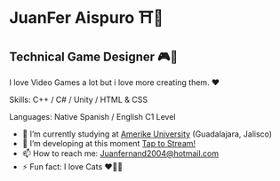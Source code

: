 JuanFer Aispuro ⛩👺
==============================

## Technical Game Designer 🎮🎌

I love Video Games a lot but i love more creating them. ❤

Skills: C++ / C# / Unity / HTML & CSS  

Languages: Native Spanish / English C1 Level 

- 🔭 I’m currently studying at [Amerike University](https://amerike.edu.mx) (Guadalajara, Jalisco)
- 🌱 I’m developing at this moment [Tap to Stream!](https://juanf4r-dev.itch.io/tap-to-stream)
- 📫 How to reach me: Juanfernand2004@hotmail.com
- ⚡ Fun fact: I love Cats ♥🐱‍💻 
